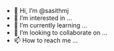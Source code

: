 - 👋 Hi, I’m @sasithmj
- 👀 I’m interested in ...
- 🌱 I’m currently learning ...
- 💞️ I’m looking to collaborate on ...
- 📫 How to reach me ...

<!---
sasithmj/sasithmj is a ✨ special ✨ repository because its `README.md` (this file) appears on your GitHub profile.
You can click the Preview link to take a look at your changes.
--->
